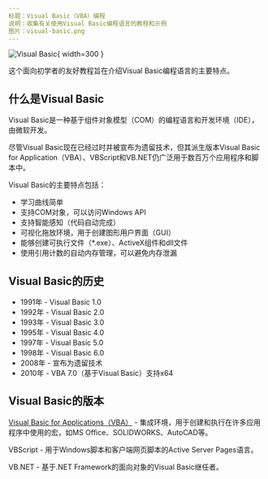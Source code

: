 ```yaml
---
标题：Visual Basic（VBA）编程
说明：收集有关使用Visual Basic编程语言的教程和示例
图片：visual-basic.png
---
```

![Visual Basic](visual-basic.png){ width=300 }

这个面向初学者的友好教程旨在介绍Visual Basic编程语言的主要特点。

## 什么是Visual Basic

Visual Basic是一种基于组件对象模型（COM）的编程语言和开发环境（IDE），由微软开发。

尽管Visual Basic现在已经过时并被宣布为遗留技术，但其派生版本Visual Basic for Application（VBA）、VBScript和VB.NET仍广泛用于数百万个应用程序和脚本中。

Visual Basic的主要特点包括：

* 学习曲线简单
* 支持COM对象，可以访问Windows API
* 支持智能感知（代码自动完成）
* 可视化拖放环境，用于创建图形用户界面（GUI）
* 能够创建可执行文件（*.exe）、ActiveX组件和dll文件
* 使用引用计数的自动内存管理，可以避免内存泄漏

## Visual Basic的历史

* 1991年 - Visual Basic 1.0
* 1992年 - Visual Basic 2.0
* 1993年 - Visual Basic 3.0
* 1995年 - Visual Basic 4.0
* 1997年 - Visual Basic 5.0
* 1998年 - Visual Basic 6.0
* 2008年 - 宣布为遗留技术
* 2010年 - VBA 7.0（基于Visual Basic）支持x64

## Visual Basic的版本

[Visual Basic for Applications（VBA）](vba) - 集成环境，用于创建和执行在许多应用程序中使用的宏，如MS Office、SOLIDWORKS、AutoCAD等。

VBScript - 用于Windows脚本和客户端网页脚本的Active Server Pages语言。

VB.NET - 基于.NET Framework的面向对象的Visual Basic继任者。